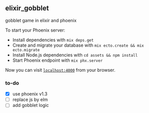 ## elixir_gobblet
gobblet game in elixir and phoenix

To start your Phoenix server:

  * Install dependencies with `mix deps.get`
  * Create and migrate your database with `mix ecto.create && mix ecto.migrate`
  * Install Node.js dependencies with `cd assets && npm install`
  * Start Phoenix endpoint with `mix phx.server`

Now you can visit [`localhost:4000`](http://localhost:4000) from your browser.

### to-do
- [x] use phoenix v1.3
- [ ] replace js by elm
- [ ] add gobblet logic
